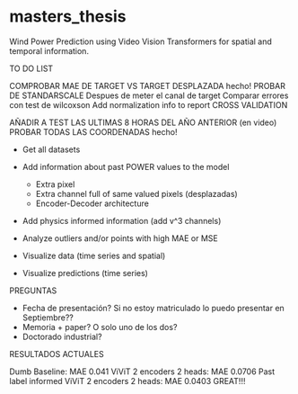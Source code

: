 # masters_thesis
Wind Power Prediction using Video Vision Transformers for spatial and temporal information. 

TO DO LIST 

COMPROBAR MAE DE TARGET VS TARGET DESPLAZADA hecho! 
PROBAR DE STANDARSCALE Despues de meter el canal de target 
Comparar errores con test de wilcoxson
Add normalization info to report 
CROSS VALIDATION 

AÑADIR A TEST LAS ULTIMAS 8 HORAS DEL AÑO ANTERIOR (en video)
PROBAR TODAS LAS COORDENADAS  hecho! 

- Get all datasets 
- Add information about past POWER values to the model
    - Extra pixel 
    - Extra channel full of same valued pixels (desplazadas) 
    - Encoder-Decoder architecture
- Add physics informed information (add v^3 channels)

- Analyze outliers and/or points with high MAE or MSE 
- Visualize data (time series and spatial)
- Visualize predictions (time series)


PREGUNTAS 
- Fecha de presentación? Si no estoy matriculado lo puedo presentar en Septiembre?? 
- Memoria + paper? O solo uno de los dos? 
- Doctorado industrial? 



RESULTADOS ACTUALES 

Dumb Baseline: MAE 0.041
ViViT 2 encoders 2 heads: MAE 0.0706
Past label informed ViViT 2 encoders 2 heads: MAE 0.0403  GREAT!!!